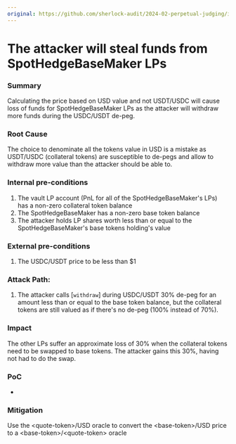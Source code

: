 ```yaml
---
original: https://github.com/sherlock-audit/2024-02-perpetual-judging/issues/118
---
```


# The attacker will steal funds from SpotHedgeBaseMaker LPs

### Summary

Calculating the price based on USD value and not USDT/USDC will cause loss of funds for SpotHedgeBaseMaker LPs as the attacker will withdraw more funds during the USDC/USDT de-peg.


### Root Cause

The choice to denominate all the tokens value in USD is a mistake as USDT/USDC (collateral tokens) are susceptible to de-pegs and allow to withdraw more value than the attacker should be able to.


### Internal pre-conditions

1. The vault LP account (PnL for all of the SpotHedgeBaseMaker's LPs) has a non-zero collateral token balance
2. The SpotHedgeBaseMaker has a non-zero base token balance
3. The attacker holds LP shares worth less than or equal to the SpotHedgeBaseMaker's base tokens holding's value

### External pre-conditions

1. The USDC/USDT price to be less than $1


### Attack Path:

1. The attacker calls [`withdraw`] during USDC/USDT 30% de-peg for an amount less than or equal to the base token balance, but the collateral tokens are still valued as if there's no de-peg (100% instead of 70%).


### Impact

The other LPs suffer an approximate loss of 30% when the collateral tokens need to be swapped to base tokens. The attacker gains this 30%, having not had to do the swap.


### PoC

-


### Mitigation

Use the \<quote-token>/USD oracle to convert the \<base-token>/USD price to a \<base-token>/\<quote-token> oracle